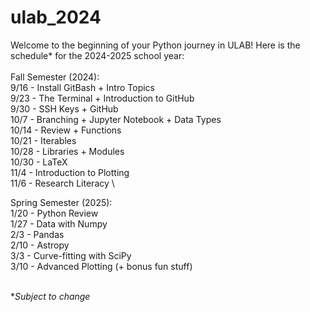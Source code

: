 # ulab_2024

Welcome to the beginning of your Python journey in ULAB! Here is the schedule* for the 2024-2025 school year: \
\
Fall Semester (2024): \
9/16 - Install GitBash + Intro Topics \
9/23 - The Terminal + Introduction to GitHub \
9/30 - SSH Keys + GitHub \
10/7 - Branching + Jupyter Notebook + Data Types \
10/14 - Review + Functions \
10/21 - Iterables \
10/28 - Libraries + Modules \
10/30 - LaTeX \
11/4 - Introduction to Plotting \
11/6 - Research Literacy \

Spring Semester (2025): \
1/20 - Python Review \
1/27 - Data with Numpy \
2/3 - Pandas \
2/10 - Astropy \
3/3 - Curve-fitting with SciPy \
3/10 - Advanced Plotting (+ bonus fun stuff) 

\
*_Subject to change_


